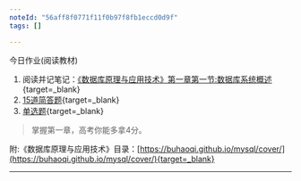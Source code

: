 ```yaml
---
noteId: "56aff8f0771f11f0b97f8fb1eccd0d9f"
tags: []

---
```


今日作业(阅读教材) 

1. 阅读并记笔记：[《数据库原理与应用技术》第一章第一节:数据库系统概述](https://buhaoqi.github.io/mysql/1-database-basics/01-overview/){target=_blank}
2. [15道简答题](https://buhaoqi.github.io/mysql/1-database-basics/01-overview/#_1){target=_blank}
3. [单选题](https://buhaoqi.github.io/mysql/1-database-basics/01-overview/#_7){target=_blank}

> 掌握第一章，高考你能多拿4分。

附:《数据库原理与应用技术》目录：[https://buhaoqi.github.io/mysql/cover/](https://buhaoqi.github.io/mysql/cover/){target=_blank}

---